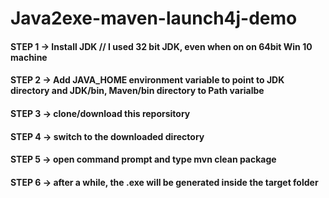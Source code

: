 # Java2exe-maven-launch4j-demo

#### STEP 1 -> Install JDK // I used 32 bit JDK, even when on on 64bit Win 10 machine
#### STEP 2 -> Add JAVA_HOME environment variable to point to JDK directory and JDK/bin, Maven/bin directory to Path varialbe
#### STEP 3 -> clone/download this reporsitory
#### STEP 4 -> switch to the downloaded directory
#### STEP 5 -> open command prompt and type mvn clean package
#### STEP 6 -> after a while, the .exe will be generated inside the target folder
